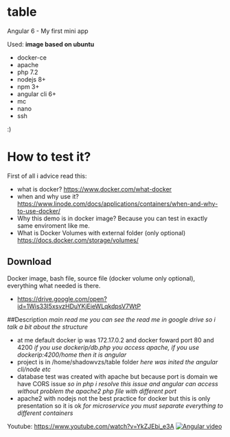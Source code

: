 # table
Angular 6 - My first mini app

Used:
**image based on ubuntu**
- docker-ce 
- apache
- php 7.2
- nodejs 8+
- npm 3+
- angular cli 6+
- mc
- nano
- ssh

:)



# How to test it?

First of all i advice read this:
- what is docker? https://www.docker.com/what-docker
- when and why use it? https://www.linode.com/docs/applications/containers/when-and-why-to-use-docker/
- Why this demo is in docker image? Because you can test in exactly same enviroment like me.
- What is Docker Volumes with external folder (only optional) https://docs.docker.com/storage/volumes/

## Download
Docker image, bash file, source file (docker volume only optional), everything what needed is there.
- https://drive.google.com/open?id=1Wis33I5xsvzHDuYKjEieWLqkdpsV7WtP



##Description
_main read me you can see the read me in google drive so i talk a bit about the structure_
- at me default docker ip was 172.17.0.2 and docker foward port 80 and 4200
_if you use dockerip/db.php you access apache, if you use dockerip:4200/home then it is angular_
- project is in /home/shadowvzs/table folder 
_here was inited the angular cli/node etc_
- database test was created with apache but because port is domain we have CORS issue 
_so in php i resolve this issue and angular can access without problem the apache2 php file with different port_
- apache2 with nodejs not the best practice for docker but this is only presentation so it is ok
_for microservice you must separate everything to different containers_



Youtube: https://www.youtube.com/watch?v=YkZJEbi_e3A
[![Angular video](http://img.youtube.com/vi/YkZJEbi_e3A/0.jpg)](http://www.youtube.com/watch?v=YkZJEbi_e3A)
